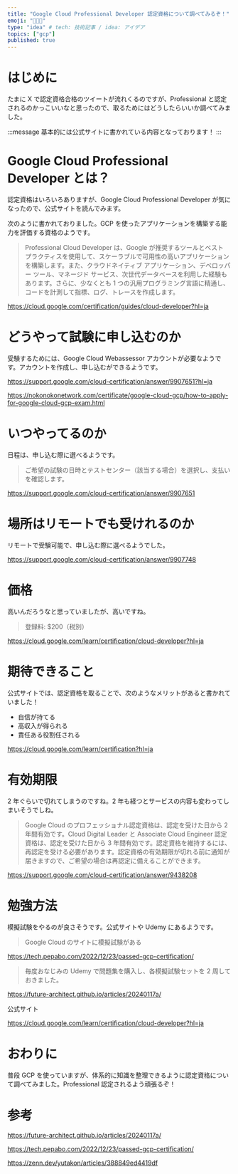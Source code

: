 ```yaml
---
title: "Google Cloud Professional Developer 認定資格について調べてみるぞ！"
emoji: "👨🏼‍💻"
type: "idea" # tech: 技術記事 / idea: アイデア
topics: ["gcp"]
published: true
---
```


# はじめに

たまに X で認定資格合格のツイートが流れくるのですが、Professional と認定されるのかっこいいなと思ったので、取るためにはどうしたらいいか調べてみました。

:::message
基本的には公式サイトに書かれている内容となっております！
:::

# Google Cloud Professional Developer とは？

認定資格はいろいろありますが、Google Cloud Professional Developer が気になったので、公式サイトを読んでみます。

次のように書かれておりました。GCP を使ったアプリケーションを構築する能力を評価する資格のようです。

> Professional Cloud Developer は、Google が推奨するツールとベスト プラクティスを使用して、スケーラブルで可用性の高いアプリケーションを構築します。また、クラウドネイティブ アプリケーション、デベロッパー ツール、マネージド サービス、次世代データベースを利用した経験もあります。さらに、少なくとも 1 つの汎用プログラミング言語に精通し、コードを計測して指標、ログ、トレースを作成します。

https://cloud.google.com/certification/guides/cloud-developer?hl=ja

# どうやって試験に申し込むのか

受験するためには、Google Cloud Webassessor アカウントが必要なようです。アカウントを作成し、申し込むができるようです。

https://support.google.com/cloud-certification/answer/9907651?hl=ja

https://nokonokonetwork.com/certificate/google-cloud-gcp/how-to-apply-for-google-cloud-gcp-exam.html

# いつやってるのか

日程は、申し込む際に選べるようです。

> ご希望の試験の日時とテストセンター（該当する場合）を選択し、支払いを確認します。

https://support.google.com/cloud-certification/answer/9907651

# 場所はリモートでも受けれるのか

リモートで受験可能で、申し込む際に選べるようでした。

https://support.google.com/cloud-certification/answer/9907748

# 価格

高いんだろうなと思っていましたが、高いですね。

> 登録料: $200（税別）

https://cloud.google.com/learn/certification/cloud-developer?hl=ja

# 期待できること

公式サイトでは、認定資格を取ることで、次のようなメリットがあると書かれていました！

- 自信が持てる
- 高収入が得られる
- 責任ある役割任される

https://cloud.google.com/learn/certification?hl=ja

# 有効期限

2 年ぐらいで切れてしまうのですね。2 年も経つとサービスの内容も変わってしまいそうでしね。

> Google Cloud のプロフェッショナル認定資格は、認定を受けた日から 2 年間有効です。Cloud Digital Leader と Associate Cloud Engineer 認定資格は、認定を受けた日から 3 年間有効です。認定資格を維持するには、再認定を受ける必要があります。認定資格の有効期限が切れる前に通知が届きますので、ご希望の場合は再認定に備えることができます。

https://support.google.com/cloud-certification/answer/9438208

# 勉強方法

模擬試験をやるのが良さそうです。公式サイトや Udemy にあるようです。

> Google Cloud のサイトに模擬試験がある

https://tech.pepabo.com/2022/12/23/passed-gcp-certification/

> 毎度おなじみの Udemy で問題集を購入し、各模擬試験セットを 2 周しておきました。

https://future-architect.github.io/articles/20240117a/

公式サイト

https://cloud.google.com/learn/certification/cloud-developer?hl=ja

# おわりに

普段 GCP を使っていますが、体系的に知識を整理できるように認定資格について調べてみました。Professional 認定されるよう頑張るぞ！

# 参考

https://future-architect.github.io/articles/20240117a/

https://tech.pepabo.com/2022/12/23/passed-gcp-certification/

https://zenn.dev/yutakon/articles/388849ed4419df
